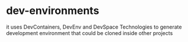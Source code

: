 # dev-environments
it uses DevContainers, DevEnv and DevSpace Technologies to generate development environment that could be cloned inside other projects
